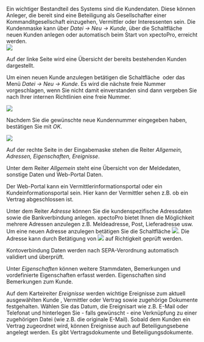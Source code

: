 Ein wichtiger Bestandteil des Systems sind die Kundendaten. Diese können Anleger, die bereit sind eine Beteiligung als Gesellschafter einer Kommanditgesellschaft einzugehen, Vermittler oder Interessenten sein. Die Kundenmaske kann über *Datei → Neu → Kunde*, über die Schaltfläche <img src="http://xpecto.github.io/docs/img/img_1418978975345.png" alt="" title=""> neuen Kunden anlegen oder automatisch beim Start von xpectoPro, erreicht werden.  
![](http://xpecto.github.io/docs/img/img_1429792477602.png)

Auf der linke Seite wird eine Übersicht der bereits bestehenden Kunden dargestellt.

Um einen neuen Kunde anzulegen betätigen die Schaltfläche <img src="http://xpecto.github.io/docs/img/img_1418978975345.png" alt="" title=""> oder das Menü *Datei → Neu → Kunde*. Es wird die nächste freie Nummer vorgeschlagen, wenn Sie nicht damit einverstanden sind dann vergeben Sie nach Ihrer internen Richtlinien eine freie Nummer. 

![](http://xpecto.github.io/docs/img/img_1418997533947.png) 

Nachdem Sie die gewünschte neue Kundennummer eingegeben haben, bestätigen Sie mit *OK*. 

![](http://xpecto.github.io/docs/img/img_1418997692185.png)


Auf der rechte Seite in der Eingabemaske stehen die Reiter *Allgemein, Adressen, Eigenschaften, Ereignisse*.

Unter dem Reiter *Allgemein* steht eine Übersicht von der Meldedaten, sonstige Daten und Web-Portal Daten. 

Der Web-Portal kann ein Vermittlerinformationsportal oder ein Kundeinformationsportal sein. Hier kann der Vermittler sehen z.B. ob ein Vertrag abgeschlossen ist. 

Unter dem Reiter *Adresse* können Sie die kundenspezifische Adressdaten sowie die Bankverbindung anlegen. xpectoPro bietet Ihnen die Möglichkeit mehrere Adressen anzulegen z.B. Meldeadresse, Post, Lieferadresse usw. Um eine neuen Adresse anzulegen betätigen Sie die Schaltfläche ![](http://xpecto.github.io/docs/img/img_1419001576458.png). Die Adresse kann durch Betätigung von ![](http://xpecto.github.io/docs/img/img_1418999829813.png) auf Richtigkeit geprüft werden. 

Kontoverbindung Daten werden nach  SEPA-Verordnung automatisch validiert und überprüft.  
 
Unter *Eigenschaften* können weitere Stammdaten, Bemerkungen und vordefinierte Eigenschaften erfasst werden. Eigenschaften sind Bemerkungen zum Kunde.

Auf dem Karteireiter *Ereignisse* werden wichtige Ereignisse zum aktuell ausgewählten Kunde , Vermittler oder Vertrag sowie zugehörige Dokumente festgehalten. Wählen Sie das Datum, die Ereignisart wie z.B. E-Mail oder Telefonat und hinterlegen Sie - falls gewünscht - eine Verknüpfung zu einer zugehörigen Datei (wie z.B. die originale E-Mail). Sobald dem Kunden ein Vertrag zugeordnet wird, können Ereignisse auch auf Beteiligungsebene angelegt werden.
Es gibt Vertragsdokumente und Beteiligungsdokumente.